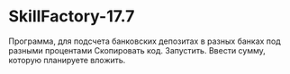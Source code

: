 # SkillFactory-17.7

Программа, для подсчета банковских депозитах в разных банках под разными процентами
Скопировать код.
Запустить.
Ввести сумму, которую планируете вложить.
